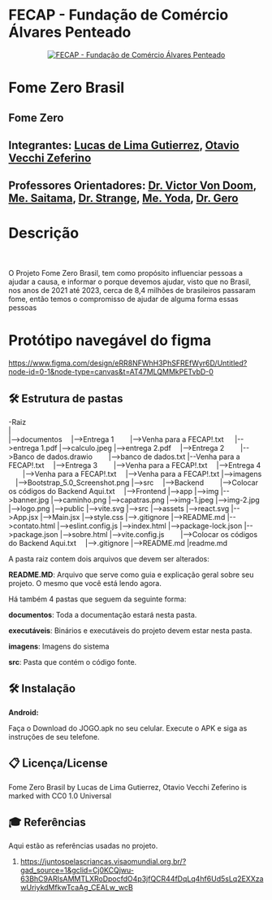 # FECAP - Fundação de Comércio Álvares Penteado

<p align="center">
<a href= "https://www.fecap.br/"><img src="https://encrypted-tbn0.gstatic.com/images?q=tbn:ANd9GcRhZPrRa89Kma0ZZogxm0pi-tCn_TLKeHGVxywp-LXAFGR3B1DPouAJYHgKZGV0XTEf4AE&usqp=CAU" alt="FECAP - Fundação de Comércio Álvares Penteado" border="0"></a>
</p>

# Fome Zero Brasil

## Fome Zero

## Integrantes: <a href="https://github.com/LucasLimaGutierrez">Lucas de Lima Gutierrez</a>, <a href="https://github.com/OtavioVecchi06">Otavio Vecchi Zeferino</a>

## Professores Orientadores: <a href="https://www.linkedin.com/in/victorbarq/">Dr. Victor Von Doom</a>, <a href="https://www.linkedin.com/in/victorbarq/">Me. Saitama</a>, <a href="https://www.linkedin.com/in/victorbarq/">Dr. Strange</a>, <a href="https://www.linkedin.com/in/victorbarq/">Me. Yoda</a>, <a href="https://www.linkedin.com/in/victorbarq/">Dr. Gero</a>


# Descrição
<br><br>
O Projeto Fome Zero Brasil, tem como propósito influenciar pessoas a ajudar a causa, e informar o porque devemos ajudar, visto que no Brasil, nos anos de 2021 até 2023, cerca de 8,4 milhões de brasileiros passaram fome, então temos o compromisso de ajudar de alguma forma essas pessoas

# Protótipo navegável do figma

https://www.figma.com/design/eRR8NFWhH3PhSFREfWyr6D/Untitled?node-id=0-1&node-type=canvas&t=AT47MLQMMkPETvbD-0


## 🛠 Estrutura de pastas

-Raiz<br>
|<br>
|-->documentos
 |-->Entrega 1
  |-->Venha para a FECAP!.txt
  |-->entrega 1.pdf
  |-->calculo.jpeg 
  |-->entrega 2.pdf
 |-->Entrega 2
  |-->Banco de dados.drawio
  |-->banco de dados.txt
  |--Venha para a FECAP!.txt
 |-->Entrega 3
  |-->Venha para a FECAP!.txt
 |-->Entrega 4
  |-->Venha para a FECAP!.txt
 |-->Venha para a FECAP!.txt
|-->imagens
 |-->Bootstrap_5.0_Screenshot.png
|-->src
 |-->Backend
  |-->Colocar os códigos do Backend Aqui.txt
 |-->Frontend
  |-->app
    |-->img
        |-->banner.jpg
        |-->caminho.png
        |-->capatras.png
        |-->img-1.jpeg
        |-->img-2.jpg
        |-->logo.png
        |-->public
        |-->vite.svg
    |-->src
        |-->assets
          |-->react.svg
        |-->App.jsx
        |-->Main.jsx
        |-->style.css
      |-->.gitignore
      |-->README.md
      |-->contato.html
      |-->eslint.config.js
      |-->index.html
      |-->package-lock.json
      |-->package.json
      |-->sobre.html
      |-->vite.config.js
    |-->Colocar os códigos do Backend Aqui.txt
 |-->.gitignore
 |-->README.md
|readme.md<br>

A pasta raiz contem dois arquivos que devem ser alterados:

<b>README.MD</b>: Arquivo que serve como guia e explicação geral sobre seu projeto. O mesmo que você está lendo agora.

Há também 4 pastas que seguem da seguinte forma:

<b>documentos</b>: Toda a documentação estará nesta pasta.

<b>executáveis</b>: Binários e executáveis do projeto devem estar nesta pasta.

<b>imagens</b>: Imagens do sistema

<b>src</b>: Pasta que contém o código fonte.

## 🛠 Instalação

<b>Android:</b>

Faça o Download do JOGO.apk no seu celular.
Execute o APK e siga as instruções de seu telefone.




## 📋 Licença/License

Fome Zero Brasil by Lucas de Lima Gutierrez, Otavio Vecchi Zeferino is marked with CC0 1.0 Universal 

## 🎓 Referências

Aqui estão as referências usadas no projeto.

1. https://juntospelascriancas.visaomundial.org.br/?gad_source=1&gclid=Cj0KCQjwu-63BhC9ARIsAMMTLXRoDpocfdO4p3jfQCR44fDqLq4hf6Ud5sLq2EXXzawUriykdMfkwTcaAg_CEALw_wcB

